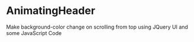 # AnimatingHeader
Make background-color change on scrolling from top using JQuery UI and some JavaScript Code
